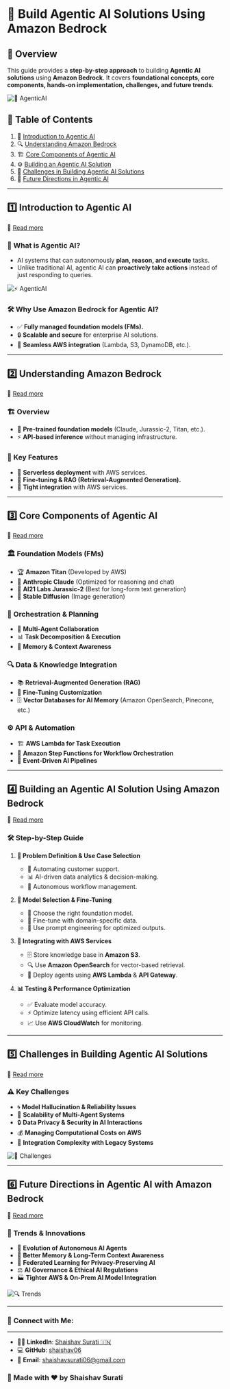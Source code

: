 # 🚀 Build Agentic AI Solutions Using Amazon Bedrock

## 🌟 Overview
This guide provides a **step-by-step approach** to building **Agentic AI solutions** using **Amazon Bedrock**. It covers **foundational concepts, core components, hands-on implementation, challenges, and future trends**.

![🤖 AgenticAI](./images/Build%20Agentic%20AI%20Solutions.png)

## 📜 Table of Contents
1. 📌 [Introduction to Agentic AI](./docs/01_introduction.md)
2. 🔍 [Understanding Amazon Bedrock](./docs/02_amazon_bedrock.md)
3. 🏗️ [Core Components of Agentic AI](./docs/03_core_components.md)
4. ⚙️ [Building an Agentic AI Solution](./docs/04_building_solution.md)
5. 🚨 [Challenges in Building Agentic AI Solutions](./docs/05_challenges.md)
6. 🔮 [Future Directions in Agentic AI](./docs/06_future_directions.md)

---

## 1️⃣ Introduction to Agentic AI
🔗 [Read more](./docs/01_introduction.md)

### 🤔 What is Agentic AI?
- AI systems that can autonomously **plan, reason, and execute** tasks.
- Unlike traditional AI, agentic AI can **proactively take actions** instead of just responding to queries.

![⚡ AgenticAI](./images/Agenticai.png)

### 🛠️ Why Use Amazon Bedrock for Agentic AI?
- ✅ **Fully managed foundation models (FMs).**
- 🔒 **Scalable and secure** for enterprise AI solutions.
- 🔗 **Seamless AWS integration** (Lambda, S3, DynamoDB, etc.).

---

## 2️⃣ Understanding Amazon Bedrock
🔗 [Read more](./docs/02_amazon_bedrock.md)

### 🏗️ Overview
- 🧠 **Pre-trained foundation models** (Claude, Jurassic-2, Titan, etc.).
- ⚡ **API-based inference** without managing infrastructure.

### 🔑 Key Features
- 🚀 **Serverless deployment** with AWS services.
- 🎯 **Fine-tuning & RAG (Retrieval-Augmented Generation).**
- 🔗 **Tight integration** with AWS services.

---

## 3️⃣ Core Components of Agentic AI
🔗 [Read more](./docs/03_core_components.md)

### 🏛️ Foundation Models (FMs)
- 🏆 **Amazon Titan** (Developed by AWS)
- 🤖 **Anthropic Claude** (Optimized for reasoning and chat)
- 📝 **AI21 Labs Jurassic-2** (Best for long-form text generation)
- 🎨 **Stable Diffusion** (Image generation)

### 🔄 Orchestration & Planning
- 🤝 **Multi-Agent Collaboration**
- 📊 **Task Decomposition & Execution**
- 🧠 **Memory & Context Awareness**

### 🔍 Data & Knowledge Integration
- 📚 **Retrieval-Augmented Generation (RAG)**
- 🔧 **Fine-Tuning Customization**
- 🗄️ **Vector Databases for AI Memory** (Amazon OpenSearch, Pinecone, etc.)

### ⚙️ API & Automation
- 🏗️ **AWS Lambda for Task Execution**
- 🔄 **Amazon Step Functions for Workflow Orchestration**
- 📡 **Event-Driven AI Pipelines**

---

## 4️⃣ Building an Agentic AI Solution Using Amazon Bedrock
🔗 [Read more](./docs/04_building_solution.md)

### 🛠️ Step-by-Step Guide
1. **🎯 Problem Definition & Use Case Selection**
   - 🤖 Automating customer support.
   - 📊 AI-driven data analytics & decision-making.
   - 🔄 Autonomous workflow management.

2. **🧠 Model Selection & Fine-Tuning**
   - 🤔 Choose the right foundation model.
   - 🔧 Fine-tune with domain-specific data.
   - 🎯 Use prompt engineering for optimized outputs.

3. **🔗 Integrating with AWS Services**
   - 🗄️ Store knowledge base in **Amazon S3**.
   - 🔍 Use **Amazon OpenSearch** for vector-based retrieval.
   - 🚀 Deploy agents using **AWS Lambda** & **API Gateway**.

4. **📊 Testing & Performance Optimization**
   - ✅ Evaluate model accuracy.
   - ⚡ Optimize latency using efficient API calls.
   - 📈 Use **AWS CloudWatch** for monitoring.

---

## 5️⃣ Challenges in Building Agentic AI Solutions
🔗 [Read more](./docs/05_challenges.md)

### ⚠️ Key Challenges
- 🌀 **Model Hallucination & Reliability Issues**
- 📡 **Scalability of Multi-Agent Systems**
- 🔒 **Data Privacy & Security in AI Interactions**
- 💰 **Managing Computational Costs on AWS**
- 🔄 **Integration Complexity with Legacy Systems**

![🚧 Challenges](./images/challenges.png)

---

## 6️⃣ Future Directions in Agentic AI with Amazon Bedrock
🔗 [Read more](./docs/06_future_directions.md)

### 🔮 Trends & Innovations
- 🚀 **Evolution of Autonomous AI Agents**
- 🧠 **Better Memory & Long-Term Context Awareness**
- 🔐 **Federated Learning for Privacy-Preserving AI**
- ⚖️ **AI Governance & Ethical AI Regulations**
- 🏭 **Tighter AWS & On-Prem AI Model Integration**

![🔍 Trends](./images/trands.png)

---

### 🎤 **Connect with Me:**
---
- 👨‍💻 **LinkedIn**: [Shaishav Surati 🇮🇳](https://www.linkedin.com/in/shaishavsurati)
- 💻 **GitHub**: [shaishav06](https://github.com/yourusername)
- 📧 **Email**: [shaishavsurati06@gmail.com](mailto:shaishavsurati06@gmail.com)

### 🚀 Made with ❤️ by **Shaishav Surati**
